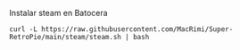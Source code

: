 Instalar steam en Batocera

```
curl -L https://raw.githubusercontent.com/MacRimi/Super-RetroPie/main/steam/steam.sh | bash
```
